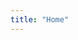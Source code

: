 ```yaml
---
title: "Home"
---
```



<!-- {{< iframe src="http://167.99.13.151/public/stupid_action_online/embed?theme=dark" frameborder="0" allowtransparency="true" style="width: 100%; min-height: 150px; border: 0;" >}} -->


